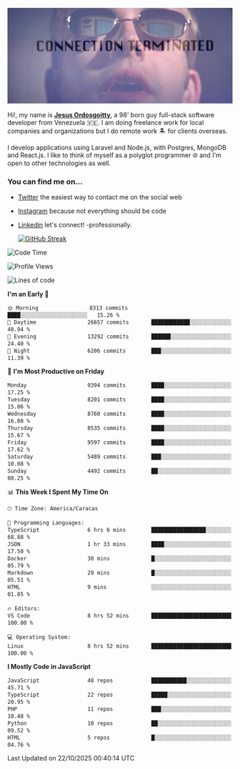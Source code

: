 ![hackers movie reference](./disconnected.jpg)

Hi!, my name is [**Jesus Ordosgoitty**](https://jodaz.dev), a 98' born guy full-stack software developer from Venezuela 🇻🇪. I am doing freelance work for local companies and organizations but I do remote work 🏝️ for clients overseas. 

I develop applications using Laravel and Node.js, with Postgres, MongoDB and React.js. I like to think of myself as a polyglot programmer 🌐 and I'm open to other technologies as well.

### You can find me on...

- [Twitter](https://twitter.com/jodaz_) the easiest way to contact me on the social web
- [Instagram](https://instagram.com/jodaz_) because not everything should be code
- [Linkedin](https://linkedin.com/in/jodaz) let's connect! -professionally.


    [![GitHub Streak](https://streak-stats.demolab.com?user=jodaz&theme=tokyonight)](https://git.io/streak-stats)

<!--START_SECTION:waka-->
![Code Time](http://img.shields.io/badge/Code%20Time-11%2C405%20hrs%2026%20mins-blue)

![Profile Views](http://img.shields.io/badge/Profile%20Views-0-blue)

![Lines of code](https://img.shields.io/badge/From%20Hello%20World%20I%27ve%20Written-84.2%20million%20lines%20of%20code-blue)

**I'm an Early 🐤** 

```text
🌞 Morning                8313 commits        ████░░░░░░░░░░░░░░░░░░░░░   15.26 % 
🌆 Daytime                26657 commits       ████████████░░░░░░░░░░░░░   48.94 % 
🌃 Evening                13292 commits       ██████░░░░░░░░░░░░░░░░░░░   24.40 % 
🌙 Night                  6206 commits        ███░░░░░░░░░░░░░░░░░░░░░░   11.39 % 
```
📅 **I'm Most Productive on Friday** 

```text
Monday                   9394 commits        ████░░░░░░░░░░░░░░░░░░░░░   17.25 % 
Tuesday                  8201 commits        ████░░░░░░░░░░░░░░░░░░░░░   15.06 % 
Wednesday                8760 commits        ████░░░░░░░░░░░░░░░░░░░░░   16.08 % 
Thursday                 8535 commits        ████░░░░░░░░░░░░░░░░░░░░░   15.67 % 
Friday                   9597 commits        ████░░░░░░░░░░░░░░░░░░░░░   17.62 % 
Saturday                 5489 commits        ███░░░░░░░░░░░░░░░░░░░░░░   10.08 % 
Sunday                   4492 commits        ██░░░░░░░░░░░░░░░░░░░░░░░   08.25 % 
```


📊 **This Week I Spent My Time On** 

```text
🕑︎ Time Zone: America/Caracas

💬 Programming Languages: 
TypeScript               6 hrs 6 mins        █████████████████░░░░░░░░   68.88 % 
JSON                     1 hr 33 mins        ████░░░░░░░░░░░░░░░░░░░░░   17.50 % 
Docker                   30 mins             █░░░░░░░░░░░░░░░░░░░░░░░░   05.79 % 
Markdown                 29 mins             █░░░░░░░░░░░░░░░░░░░░░░░░   05.51 % 
HTML                     9 mins              ░░░░░░░░░░░░░░░░░░░░░░░░░   01.85 % 

🔥 Editors: 
VS Code                  8 hrs 52 mins       █████████████████████████   100.00 % 

💻 Operating System: 
Linux                    8 hrs 52 mins       █████████████████████████   100.00 % 
```

**I Mostly Code in JavaScript** 

```text
JavaScript               48 repos            ███████████░░░░░░░░░░░░░░   45.71 % 
TypeScript               22 repos            █████░░░░░░░░░░░░░░░░░░░░   20.95 % 
PHP                      11 repos            ███░░░░░░░░░░░░░░░░░░░░░░   10.48 % 
Python                   10 repos            ██░░░░░░░░░░░░░░░░░░░░░░░   09.52 % 
HTML                     5 repos             █░░░░░░░░░░░░░░░░░░░░░░░░   04.76 % 
```




 Last Updated on 22/10/2025 00:40:14 UTC
<!--END_SECTION:waka-->

